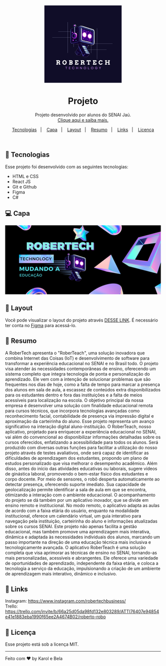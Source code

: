<p align="center">
  <img src="/site/src/assets/logoRoberTech.png" width="250px">
</p>
<h1 align="center"> Projeto </h1>

<p align="center">
Projeto desenvolvido por alunos do SENAI Jaú. <br/>
<a href="https://google.com">Clique aqui e saiba mais.</a>
</p>

<p align="center">
  <a href="#-tecnologias">Tecnologias</a>&nbsp;&nbsp;&nbsp;|&nbsp;&nbsp;&nbsp;
  <a href="#-projeto">Capa</a>&nbsp;&nbsp;&nbsp;|&nbsp;&nbsp;&nbsp;
  <a href="#-layout">Layout</a>&nbsp;&nbsp;&nbsp;|&nbsp;&nbsp;&nbsp;
  <a href="#-resumo">Resumo</a>&nbsp;&nbsp;&nbsp;|&nbsp;&nbsp;&nbsp;
  <a href="#-links">Links</a>&nbsp;&nbsp;&nbsp;|&nbsp;&nbsp;&nbsp;
  <a href="#memo-licença">Licença</a>
</p>




<br>



## 🚀 Tecnologias

Esse projeto foi desenvolvido com as seguintes tecnologias:

- HTML e CSS
- React JS
- Git e Github
- Figma
- C#

## 💻 Capa

<p align="center">
  <img src="/site/src/assets/BannerRoberTech.png">
</p>

## 🔖 Layout

Você pode visualizar o layout do projeto através [DESSE LINK](https://www.figma.com/design/EXO9bMbfDftiEB7ArcTelU/Untitled?node-id=613-9&node-type=canvas&t=S9Ng1cSfo9IgLSze-0). É necessário ter conta no [Figma](https://figma.com) para acessá-lo.

## 📖 Resumo

A RoberTech apresenta o "RoberTeach", uma solução inovadora que combina Internet das Coisas (IoT) e desenvolvimento de software para transformar a experiência educacional no SENAI e no Brasil todo. O projeto visa atender às necessidades contemporâneas de ensino, oferecendo um sistema completo que integra tecnologia de ponta e personalização do aprendizado. Ele vem com a intenção de solucionar problemas que são frequentes nos dias de hoje, como a falta de tempo para marcar a presença dos alunos em sala de aula, a escassez de conteúdos extra disponibilizados para os estudantes dentro e fora das instituições e a falta de meios acessíveis para localização na escola. O objetivo principal da nossa empresa é desenvolver uma solução com finalidade educacional remota para cursos técnicos, que incorpora tecnologias avançadas como reconhecimento facial, contabilidade de presença via impressão digital e aproximação da carteirinha do aluno. Esse projeto representa um avanço significativo na interação digital aluno-instituição. O RoberTeach, nosso aplicativo, projetado para enriquecer a experiência educacional no SENAI, vai além do convencional ao disponibilizar informações detalhadas sobre os cursos oferecidos, enfatizando a acessibilidade para todos os alunos. Será produzido com diversas outras funções para facilitar a utilização do nosso projeto através de testes avaliativos, onde será capaz de identificar as dificuldades de aprendizagem dos estudantes, propondo um plano de estudos personalizado que visa melhorar o desempenho acadêmico. Além disso, antes do início das atividades educativas ou laborais, sugere vídeos de ginástica laboral, promovendo o bem-estar físico dos estudantes e corpo docente. Por meio de sensores, o robô desperta automaticamente ao detectar presença, oferecendo suporte imediato. Sua capacidade de geolocalização permite identificar a sala de aula em que se encontra, otimizando a interação com o ambiente educacional. O acompanhamento do projeto se dá também por um aplicativo inovador, que se divide em ensino remoto e institucional. No modo remoto, o aplicativo adapta as aulas de acordo com a faixa etária do usuário, enquanto na modalidade institucional, oferece um calendário virtual, um guia interativo para navegação pela instituição, carteirinha do aluno e informações atualizadas sobre os cursos SENAI. Este projeto não apenas facilita a gestão educacional, mas também promove uma aprendizagem mais interativa, dinâmica e adaptada às necessidades individuais dos alunos, marcando um passo importante na direção de uma educação técnica mais inclusiva e tecnologicamente avançada. O aplicativo RoberTeach é uma solução completa que visa aprimorar as técnicas de ensino no SENAI, tornando-as mais personalizadas, acessíveis e abrangentes. Ele oferece uma variedade de oportunidades de aprendizado, independente da faixa etária, e coloca a tecnologia a serviço da educação, impulsionando a criação de um ambiente de aprendizagem mais interativo, dinâmico e inclusivo.       


## 🔗 Links
Instagram: https://www.instagram.com/robertechbusiness/
<br/>
Trello: https://trello.com/invite/b/66a25d05da98fd132e803289/ATTI76407e94854e41e1883eba1990f65ee2A4674B02/roberto-robo 

## :memo: Licença

Esse projeto está sob a licença MIT.

---

Feito com ♥ by Karol e Bela
